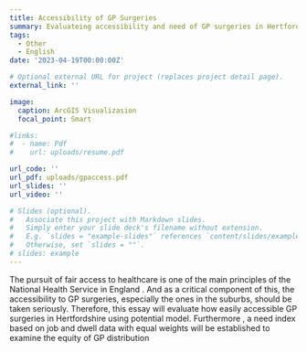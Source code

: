 ```yaml
---
title: Accessibility of GP Surgeries
summary: Evaluateing accessibility and need of GP surgeries in Hertfordshire using ArcGIS
tags:
  - Other
  - English
date: '2023-04-19T00:00:00Z'

# Optional external URL for project (replaces project detail page).
external_link: ''

image:
  caption: ArcGIS Visualizasion
  focal_point: Smart

#links:
#  - name: Pdf
#    url: uploads/resume.pdf

url_code: ''
url_pdf: uploads/gpaccess.pdf
url_slides: ''
url_video: ''

# Slides (optional).
#   Associate this project with Markdown slides.
#   Simply enter your slide deck's filename without extension.
#   E.g. `slides = "example-slides"` references `content/slides/example-slides.md`.
#   Otherwise, set `slides = ""`.
# slides: example
---
```


The pursuit of fair access to healthcare is one of the main principles of the National Health 
Service in England . And as a critical component of this, the accessibility to GP surgeries, especially the ones in the suburbs, should be taken seriously. Therefore, this essay will evaluate how easily accessible GP surgeries in Hertfordshire using potential model. Furthermore , a need index based on job and dwell data with equal weights will be established to examine the equity of GP distribution
